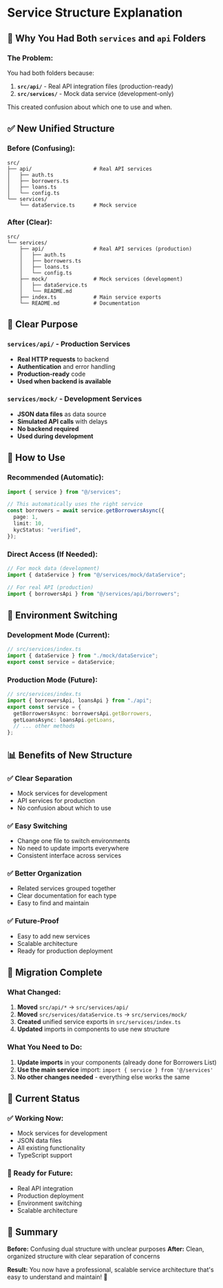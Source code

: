 # Service Structure Explanation

## 🤔 **Why You Had Both `services` and `api` Folders**

### **The Problem:**

You had both folders because:

1. **`src/api/`** - Real API integration files (production-ready)
2. **`src/services/`** - Mock data service (development-only)

This created confusion about which one to use and when.

## ✅ **New Unified Structure**

### **Before (Confusing):**

```
src/
├── api/                    # Real API services
│   ├── auth.ts
│   ├── borrowers.ts
│   ├── loans.ts
│   └── config.ts
└── services/
    └── dataService.ts      # Mock service
```

### **After (Clear):**

```
src/
└── services/
    ├── api/                # Real API services (production)
    │   ├── auth.ts
    │   ├── borrowers.ts
    │   ├── loans.ts
    │   └── config.ts
    ├── mock/               # Mock services (development)
    │   ├── dataService.ts
    │   └── README.md
    ├── index.ts            # Main service exports
    └── README.md           # Documentation
```

## 🎯 **Clear Purpose**

### **`services/api/` - Production Services**

- **Real HTTP requests** to backend
- **Authentication** and error handling
- **Production-ready** code
- **Used when backend is available**

### **`services/mock/` - Development Services**

- **JSON data files** as data source
- **Simulated API calls** with delays
- **No backend required**
- **Used during development**

## 🚀 **How to Use**

### **Recommended (Automatic):**

```typescript
import { service } from "@/services";

// This automatically uses the right service
const borrowers = await service.getBorrowersAsync({
  page: 1,
  limit: 10,
  kycStatus: "verified",
});
```

### **Direct Access (If Needed):**

```typescript
// For mock data (development)
import { dataService } from "@/services/mock/dataService";

// For real API (production)
import { borrowersApi } from "@/services/api/borrowers";
```

## 🔄 **Environment Switching**

### **Development Mode (Current):**

```typescript
// src/services/index.ts
import { dataService } from "./mock/dataService";
export const service = dataService;
```

### **Production Mode (Future):**

```typescript
// src/services/index.ts
import { borrowersApi, loansApi } from "./api";
export const service = {
  getBorrowersAsync: borrowersApi.getBorrowers,
  getLoansAsync: loansApi.getLoans,
  // ... other methods
};
```

## 📊 **Benefits of New Structure**

### ✅ **Clear Separation**

- Mock services for development
- API services for production
- No confusion about which to use

### ✅ **Easy Switching**

- Change one file to switch environments
- No need to update imports everywhere
- Consistent interface across services

### ✅ **Better Organization**

- Related services grouped together
- Clear documentation for each type
- Easy to find and maintain

### ✅ **Future-Proof**

- Easy to add new services
- Scalable architecture
- Ready for production deployment

## 🔧 **Migration Complete**

### **What Changed:**

1. **Moved** `src/api/*` → `src/services/api/`
2. **Moved** `src/services/dataService.ts` → `src/services/mock/`
3. **Created** unified service exports in `src/services/index.ts`
4. **Updated** imports in components to use new structure

### **What You Need to Do:**

1. **Update imports** in your components (already done for Borrowers List)
2. **Use the main service** import: `import { service } from '@/services'`
3. **No other changes needed** - everything else works the same

## 🎯 **Current Status**

### **✅ Working Now:**

- Mock services for development
- JSON data files
- All existing functionality
- TypeScript support

### **🚀 Ready for Future:**

- Real API integration
- Production deployment
- Environment switching
- Scalable architecture

## 📝 **Summary**

**Before:** Confusing dual structure with unclear purposes
**After:** Clean, organized structure with clear separation of concerns

**Result:** You now have a professional, scalable service architecture that's easy to understand and maintain! 🎉
